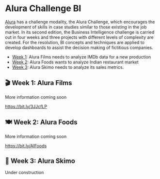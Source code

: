 # Alura Challenge BI

[Alura](https://www.alura.com.br/) has a challenge modality, the Alura Challenge, which encourages the development of skills in case studies similar to those existing in the job market. In its second edition, the Business Intelligence challenge is carried out in four weeks and three projects with different levels of complexity are created. For the resolution, BI concepts and techniques are applied to develop dashboards to assist the decision making of fictitious companies.

- [Week 1](): Alura Films needs to analyze IMDb data for a new production
- [Week 2](): Alura Foods wants to analyze Indian restaurant market
- [Week 3](): Alura Skimo needs to analyze its sales metrics.

## :clapper: Week 1: Alura Films
More information coming soon

https://bit.ly/3JJcfLP

## :plate_with_cutlery: Week 2: Alura Foods
More information coming soon

https://bit.ly/AlFoods

## :icecream: Week 3: Alura Skimo
Under construction

